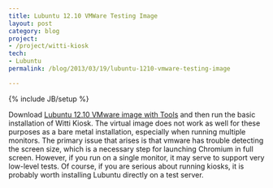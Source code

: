 ```yaml
---
title: Lubuntu 12.10 VMWare Testing Image
layout: post
category: blog
project:
- /project/witti-kiosk
tech:
- Lubuntu
permalink: /blog/2013/03/19/lubuntu-1210-vmware-testing-image

---
```

{% include JB/setup %}
<div id="node-259" class="node node-blog node-promoted">
  <div class="content clearfix">
    <div class="field field-name-body field-type-text-with-summary field-label-hidden"><div class="field-items"><div class="field-item even"><p>Download <a href="http://www.traffictool.net/vmware/lubuntu1210t.html">Lubuntu 12.10 VMware image with Tools</a> and then run the basic installation of Witti Kiosk. The virtual image does not work as well for these purposes as a bare metal installation, especially when running multiple monitors. The primary issue that arises is that vmware has trouble detecting the screen size, which is a necessary step for launching Chromium in full screen. However, if you run on a single monitor, it may serve to support very low-level tests. Of course, if you are serious about running kiosks, it is probably worth installing Lubuntu directly on a test server.</p>
<!--break--></div></div></div>  </div>
</div>
